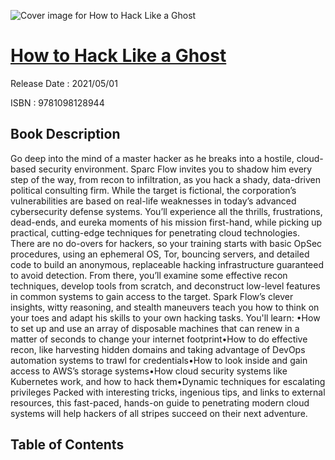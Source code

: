 ![Cover image for How to Hack Like a Ghost](https://imgdetail.ebookreading.net/cover/cover/202109/EB9781098128944.jpg)

[How to Hack Like a Ghost](https://ebookreading.net/view/book/How+to+Hack+Like+a+Ghost-EB9781098128944_1.html "How to Hack Like a Ghost")
====================================================================================================================

Release Date : 2021/05/01

ISBN : 9781098128944

Book Description
-----------------

Go deep into the mind of a master hacker as he breaks into a hostile, cloud-based security environment. Sparc Flow invites you to shadow him every step of the way, from recon to infiltration, as you hack a shady, data-driven political consulting firm. While the target is fictional, the corporation’s vulnerabilities are based on real-life weaknesses in today’s advanced cybersecurity defense systems. You’ll experience all the thrills, frustrations, dead-ends, and eureka moments of his mission first-hand, while picking up practical, cutting-edge techniques for penetrating cloud technologies.
There are no do-overs for hackers, so your training starts with basic OpSec procedures, using an ephemeral OS, Tor, bouncing servers, and detailed code to build an anonymous, replaceable hacking infrastructure guaranteed to avoid detection. From there, you’ll examine some effective recon techniques, develop tools from scratch, and deconstruct low-level features in common systems to gain access to the target. Spark Flow’s clever insights, witty reasoning, and stealth maneuvers teach you how to think on your toes and adapt his skills to your own hacking tasks.
You'll learn:
•How to set up and use an array of disposable machines that can renew in a matter of seconds to change your internet footprint•How to do effective recon, like harvesting hidden domains and taking advantage of DevOps automation systems to trawl for credentials•How to look inside and gain access to AWS’s storage systems•How cloud security systems like Kubernetes work, and how to hack them•Dynamic techniques for escalating privileges
Packed with interesting tricks, ingenious tips, and links to external resources, this fast-paced, hands-on guide to penetrating modern cloud systems will help hackers of all stripes succeed on their next adventure.


Table of Contents
-----------------

